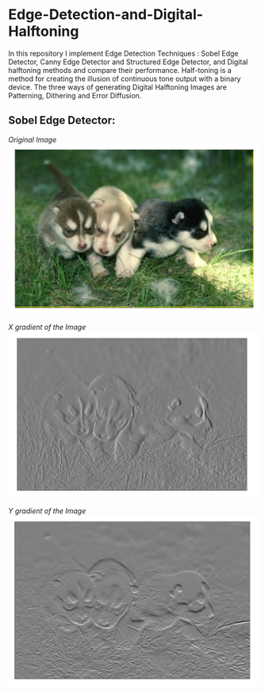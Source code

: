 # Edge-Detection-and-Digital-Halftoning

In this repository I implement Edge Detection Techniques : Sobel Edge Detector, Canny Edge Detector and Structured Edge Detector, and Digital halftoning methods and compare their performance. Half-toning is a method for creating the illusion of continuous tone output with a binary device. The three ways of generating Digital Halftoning Images are Patterning, Dithering and Error Diffusion.

## Sobel Edge Detector:




<em>Original Image</em>
<img src="images/Original Image.png" alt="Original Image">

<em>X gradient of the Image</em>
<img src="images/X-gradient.png"/>

<em>Y gradient of the Image</em>
<img src="images/Y-gradient.png"/>





